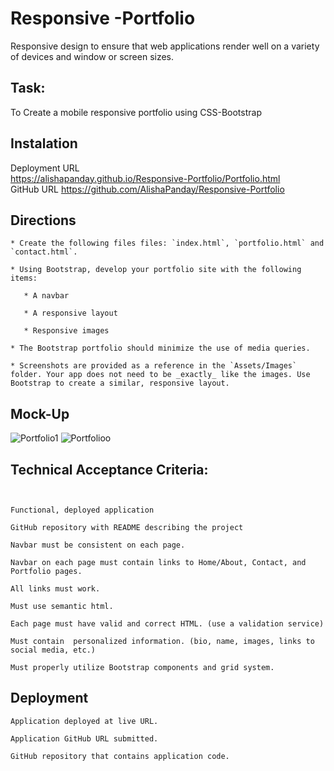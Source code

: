 
#  Responsive -Portfolio
<!--Horizontal line--->
Responsive design to ensure that web applications render well on a variety of devices and window or screen sizes.


## Task:

<!--blockquote-->
To Create a mobile responsive portfolio using CSS-Bootstrap

## Instalation 
<!--Links-->
 Deployment URL
 <br  />
  https://alishapanday.github.io/Responsive-Portfolio/Portfolio.html
 <br  />
 GitHub URL
 https://github.com/AlishaPanday/Responsive-Portfolio 



## Directions

<!--code block -->
```
* Create the following files files: `index.html`, `portfolio.html` and `contact.html`.

* Using Bootstrap, develop your portfolio site with the following items:

   * A navbar

   * A responsive layout

   * Responsive images

* The Bootstrap portfolio should minimize the use of media queries.

* Screenshots are provided as a reference in the `Assets/Images` folder. Your app does not need to be _exactly_ like the images. Use Bootstrap to create a similar, responsive layout.
```

## Mock-Up

![Portfolio1](https://user-images.githubusercontent.com/72904217/99762779-3c9abe00-2b34-11eb-8627-23960957d286.PNG)
![Portfolioo](https://user-images.githubusercontent.com/72904217/99762797-46242600-2b34-11eb-888b-719ef0bd4e8a.PNG)


## Technical Acceptance Criteria:

<!--code block-->
```


Functional, deployed application

GitHub repository with README describing the project

Navbar must be consistent on each page.

Navbar on each page must contain links to Home/About, Contact, and Portfolio pages.

All links must work.

Must use semantic html.

Each page must have valid and correct HTML. (use a validation service)

Must contain  personalized information. (bio, name, images, links to social media, etc.)

Must properly utilize Bootstrap components and grid system.
```
## Deployment

<!--code block-->
```
Application deployed at live URL.

Application GitHub URL submitted.

GitHub repository that contains application code.

```

